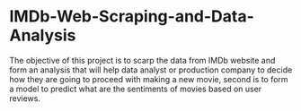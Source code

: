 # IMDb-Web-Scraping-and-Data-Analysis
The objective of this project is to scarp the data from IMDb website and form an analysis that will help data analyst or production company to decide how they are going to proceed with making a new movie, second is to form a model to predict what are the sentiments of movies based on user reviews.
